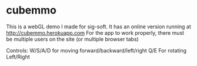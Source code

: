 # cubemmo
This is a webGL demo I made for sig-soft. It has an online version running at http://cubemmo.herokuapp.com
For the app to work properly, there must be multiple users on the site (or multiple browser tabs)

Controls:
W/S/A/D for moving forward/backward/left/right
Q/E For rotating Left/Right
